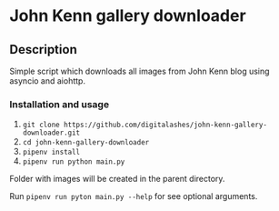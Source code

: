 # John Kenn gallery downloader

## Description
Simple script which downloads all images from John Kenn blog using asyncio and aiohttp.

### Installation and usage
1. `git clone https://github.com/digitalashes/john-kenn-gallery-downloader.git`
1. `cd john-kenn-gallery-downloader`
1. `pipenv install`
1. `pipenv run python main.py`

Folder with images will be created in the parent directory.

Run `pipenv run pyton main.py --help` for see optional arguments.